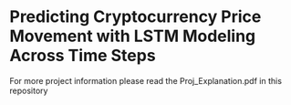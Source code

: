 # Predicting Cryptocurrency Price Movement with LSTM Modeling Across Time Steps

For more project information please read the Proj_Explanation.pdf in this repository